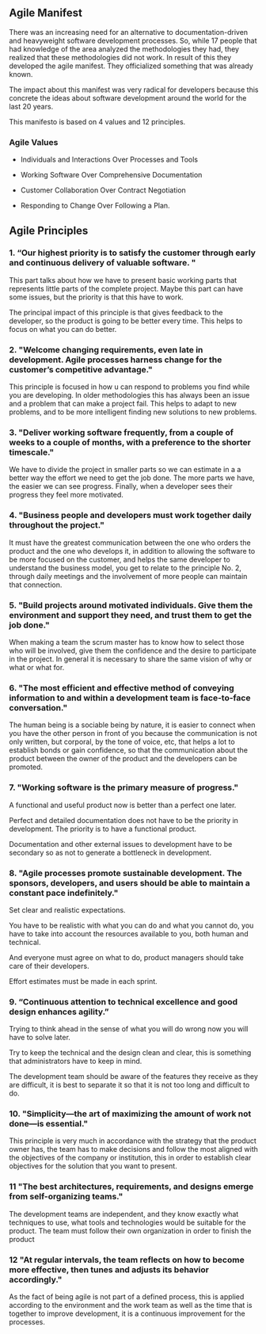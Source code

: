 ## Agile Manifest 

There was an increasing need for an alternative to documentation-driven and heavyweight software development processes. So, while 17 people that had knowledge of the area analyzed the methodologies they had, they realized that these methodologies did not work. In result of this they developed the agile manifest. They officialized something that was already known.  

The impact about this manifest was very radical for developers because this concrete the ideas about software development around the world for the last 20 years.  

This manifesto is based on 4 values and 12 principles. 

 ### Agile Values 

- Individuals and Interactions Over Processes and Tools 

- Working Software Over Comprehensive Documentation 

- Customer Collaboration Over Contract Negotiation 

- Responding to Change Over Following a Plan.

## Agile Principles 

### 1. “Our highest priority is to satisfy the customer through early and continuous delivery of valuable software. " 

This part talks about how we have to present basic working parts that represents little parts of the complete project. Maybe this part can have some issues, but the priority is that this have to work. 

The principal impact of this principle is that gives feedback to the developer, so the product is going to be better every time. This helps to focus on what you can do better. 


### 2. "Welcome changing requirements, even late in development. Agile processes harness change for the customer’s competitive advantage."


This principle is focused in how u can respond to problems you find while you are developing. In older methodologies this has always been an issue and a problem that can make a project fail. This helps to adapt to new problems, and to be more intelligent finding new solutions to new problems. 

### 3. "Deliver working software frequently, from a couple of weeks to a couple of months, with a preference to the shorter timescale." 

We have to divide the project in smaller parts so we can estimate in a a better way the effort we need to get the job done. The more parts we have, the easier we can see progress. Finally, when a developer sees their progress they feel more motivated. 


### 4. "Business people and developers must work together daily throughout the project."

It must have the greatest communication between the one who orders the product and the one who develops it, in addition to allowing the software to be more focused on the customer, and helps the same developer to understand the business model, you get to relate to the principle No. 2, through daily meetings and the involvement of more people can maintain that connection.  


### 5. "Build projects around motivated individuals. Give them the environment and support they need, and trust them to get the job done."

When making a team the scrum master has to know how to select those who will be involved, give them the confidence and the desire to participate in the project. In general it is necessary to share the same vision of why or what or what for. 

### 6. "The most efficient and effective method of conveying information to and within a development team is face-to-face conversation."

The human being is a sociable being by nature, it is easier to connect when you have the other person in front of you because the communication is not only written, but corporal, by the tone of voice, etc, that helps a lot to establish bonds or gain confidence, so that the communication about the product between the owner of the product and the developers can be promoted. 

### 7. "Working software is the primary measure of progress."

A functional and useful product now is better than a perfect one later. 

Perfect and detailed documentation does not have to be the priority in development. The priority is to have a functional product. 

Documentation and other external issues to development have to be secondary so as not to generate a bottleneck in development. 

### 8. "Agile processes promote sustainable development. The sponsors, developers, and users should be able to maintain a constant pace indefinitely." 

Set clear and realistic expectations. 

You have to be realistic with what you can do and what you cannot do, you have to take into account the resources available to you, both human and technical. 

And everyone must agree on what to do, product managers should take care of their developers. 

Effort estimates must be made in each sprint. 

### 9. “Continuous attention to technical excellence and good design enhances agility.” 

Trying to think ahead in the sense of what you will do wrong now you will have to solve later. 

Try to keep the technical and the design clean and clear, this is something that administrators have to keep in mind. 

The development team should be aware of the features they receive as they are difficult, it is best to separate it so that it is not too long and difficult to do. 

### 10. "Simplicity—the art of maximizing the amount of work not done—is essential." 

This principle is very much in accordance with the strategy that the product owner has, the team has to make decisions and follow the most aligned with the objectives of the company or institution, this in order to establish clear objectives for the solution that you want to present. 

### 11 "The best architectures, requirements, and designs emerge from self-organizing teams."

The development teams are independent, and they know exactly what techniques to use, what tools and technologies would be suitable for the product. The team must follow their own organization in order to finish the product 

### 12 "At regular intervals, the team reflects on how to become more effective, then tunes and adjusts its behavior accordingly."  

As the fact of being agile is not part of a defined process, this is applied according to the environment and the work team as well as the time that is together to improve development, it is a continuous improvement for the processes. 
